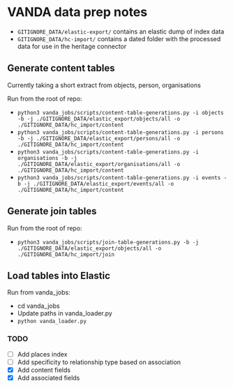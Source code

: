 # VANDA data prep notes

- `GITIGNORE_DATA/elastic-export/` contains an elastic dump of index data
- `GITIGNORE_DATA/hc-import/` contains a dated folder with the processed data for use in the heritage connector

## Generate content tables

Currently taking a short extract from objects, person, organisations

Run from the root of repo:

- `python3 vanda_jobs/scripts/content-table-generations.py -i objects -b -j ./GITIGNORE_DATA/elastic_export/objects/all -o ./GITIGNORE_DATA/hc_import/content`
- `python3 vanda_jobs/scripts/content-table-generations.py -i persons -b -j ./GITIGNORE_DATA/elastic_export/persons/all -o ./GITIGNORE_DATA/hc_import/content`
- `python3 vanda_jobs/scripts/content-table-generations.py -i organisations -b -j ./GITIGNORE_DATA/elastic_export/organisations/all -o ./GITIGNORE_DATA/hc_import/content`
- `python3 vanda_jobs/scripts/content-table-generations.py -i events -b -j ./GITIGNORE_DATA/elastic_export/events/all -o ./GITIGNORE_DATA/hc_import/content`

## Generate join tables

Run from the root of repo:

- `python3 vanda_jobs/scripts/join-table-generations.py -b -j ./GITIGNORE_DATA/elastic_export/objects/all -o ./GITIGNORE_DATA/hc_import/join`

## Load tables into Elastic

Run from vanda_jobs:

- cd vanda_jobs
- Update paths in vanda_loader.py
- `python vanda_loader.py`

### TODO

- [ ] Add places index
- [ ] Add specificity to relationship type based on association
- [x] Add content fields
- [x] Add associated fields
